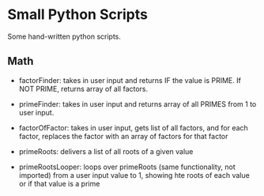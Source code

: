 # Small Python Scripts

Some hand-written python scripts.

## Math

* factorFinder: takes in user input and returns IF the value is PRIME. If NOT PRIME, returns array of all factors.

* primeFinder: takes in user input and returns array of all PRIMES from 1 to user input.

* factorOfFactor: takes in user input, gets list of all factors, and for each factor, replaces the factor with an array of factors for that factor

* primeRoots: delivers a list of all roots of a given value

* primeRootsLooper: loops over primeRoots (same functionality, not imported) from a user input value to 1, showing hte roots of each value or if that value is a prime